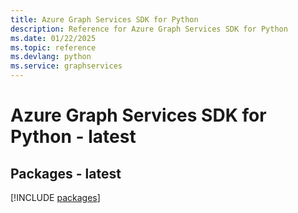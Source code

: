 ```yaml
---
title: Azure Graph Services SDK for Python
description: Reference for Azure Graph Services SDK for Python
ms.date: 01/22/2025
ms.topic: reference
ms.devlang: python
ms.service: graphservices
---
```

# Azure Graph Services SDK for Python - latest
## Packages - latest
[!INCLUDE [packages](graph-services-index.md)]